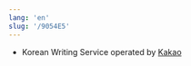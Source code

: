 ```yaml
---
lang: 'en'
slug: '/9054E5'
---
```


- Korean Writing Service operated by [Kakao](./../.././docs/pages/Kakao.md)

<head>
  <html lang="en-US"/>
</head>

